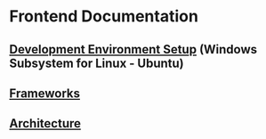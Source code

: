 # Frontend Documentation



## [Development Environment Setup](./dev_env.md) (Windows Subsystem for Linux - Ubuntu)
## [Frameworks](./frameworks.md)
## [Architecture](./architecture.md)